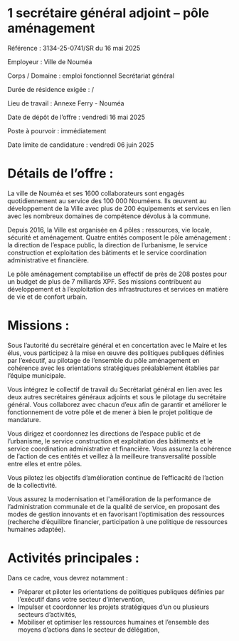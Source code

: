 # 1 secrétaire général adjoint – pôle aménagement

Référence : 3134-25-0741/SR du 16 mai 2025

Employeur : Ville de Nouméa

Corps / Domaine : emploi fonctionnel Secrétariat général

Durée de résidence exigée : /

Lieu de travail : Annexe Ferry - Nouméa

Date de dépôt de l’offre : vendredi 16 mai 2025

Poste à pourvoir : immédiatement

Date limite de candidature : vendredi 06 juin 2025

# Détails de l’offre :

La ville de Nouméa et ses 1600 collaborateurs sont engagés quotidiennement au service des 100 000 Nouméens. Ils œuvrent au développement de la Ville avec plus de 200 équipements et services en lien avec les nombreux domaines de compétence dévolus à la commune.

Depuis 2016, la Ville est organisée en 4 pôles : ressources, vie locale, sécurité et aménagement. Quatre entités composent le pôle aménagement : la direction de l’espace public, la direction de l’urbanisme, le service construction et exploitation des bâtiments et le service coordination administrative et financière.

Le pôle aménagement comptabilise un effectif de près de 208 postes pour un budget de plus de 7 milliards XPF. Ses missions contribuent au développement et à l’exploitation des infrastructures et services en matière de vie et de confort urbain.

# Missions :

Sous l’autorité du secrétaire général et en concertation avec le Maire et les élus, vous participez à la mise en œuvre des politiques publiques définies par l’exécutif, au pilotage de l’ensemble du pôle aménagement en cohérence avec les orientations stratégiques préalablement établies par l’équipe municipale.

Vous intégrez le collectif de travail du Secrétariat général en lien avec les deux autres secrétaires généraux adjoints et sous le pilotage du secrétaire général. Vous collaborez avec chacun d’eux afin de garantir et améliorer le fonctionnement de votre pôle et de mener à bien le projet politique de mandature.

Vous dirigez et coordonnez les directions de l’espace public et de l’urbanisme, le service construction et exploitation des bâtiments et le service coordination administrative et financière. Vous assurez la cohérence de l’action de ces entités et veillez à la meilleure transversalité possible entre elles et entre pôles.

Vous pilotez les objectifs d’amélioration continue de l’efficacité de l’action de la collectivité.

Vous assurez la modernisation et l'amélioration de la performance de l’administration communale et de la qualité de service, en proposant des modes de gestion innovants et en favorisant l’optimisation des ressources (recherche d’équilibre financier, participation à une politique de ressources humaines adaptée).

# Activités principales :

Dans ce cadre, vous devrez notamment :

- Préparer et piloter les orientations de politiques publiques définies par l’exécutif dans votre secteur d’intervention,
- Impulser et coordonner les projets stratégiques d’un ou plusieurs secteurs d’activités,
- Mobiliser et optimiser les ressources humaines et l’ensemble des moyens d’actions dans le secteur de délégation,